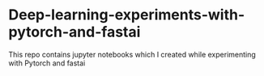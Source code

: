 # Deep-learning-experiments-with-pytorch-and-fastai
This repo contains jupyter notebooks which I created while experimenting with Pytorch and fastai
